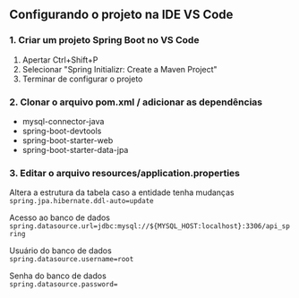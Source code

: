 ## Configurando o projeto na IDE VS Code

### 1. Criar um projeto Spring Boot no VS Code
1. Apertar Ctrl+Shift+P
2. Selecionar "Spring Initializr: Create a Maven Project"
3. Terminar de configurar o projeto

### 2. Clonar o arquivo pom.xml / adicionar as dependências
* mysql-connector-java
* spring-boot-devtools
* spring-boot-starter-web
* spring-boot-starter-data-jpa

### 3. Editar o arquivo resources/application.properties

Altera a estrutura da tabela caso a entidade tenha mudanças <br>
`spring.jpa.hibernate.ddl-auto=update`

Acesso ao banco de dados <br>
`spring.datasource.url=jdbc:mysql://${MYSQL_HOST:localhost}:3306/api_spring`

Usuário do banco de dados <br>
`spring.datasource.username=root`

Senha do banco de dados <br>
`spring.datasource.password=`
